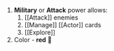 1. **Military** or **Attack** power allows:
	1. [[Attack]] enemies
	2. [[Manage]] [[Actor]] cards
	3. [[Explore]]
2. Color - **red** 🔴

